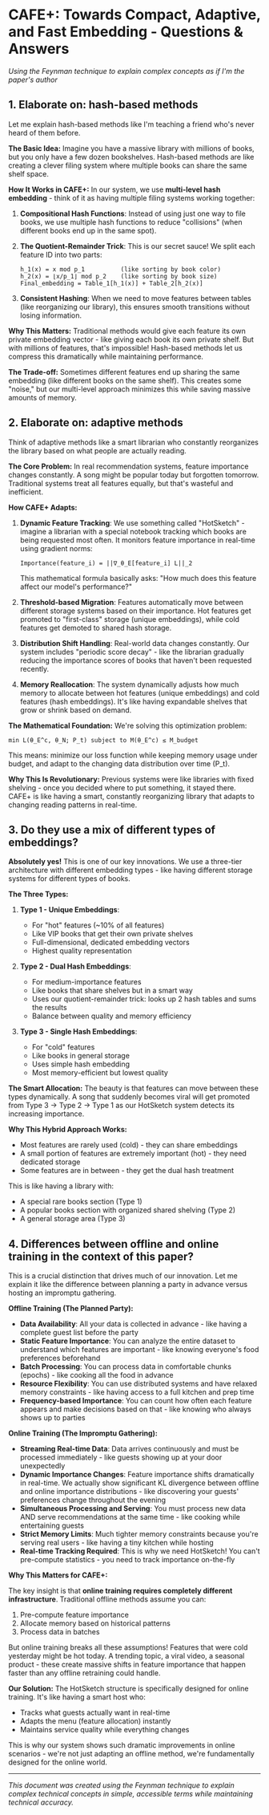 # CAFE+: Towards Compact, Adaptive, and Fast Embedding - Questions & Answers

*Using the Feynman technique to explain complex concepts as if I'm the paper's author*

## 1. Elaborate on: hash-based methods

Let me explain hash-based methods like I'm teaching a friend who's never heard of them before.

**The Basic Idea:**
Imagine you have a massive library with millions of books, but you only have a few dozen bookshelves. Hash-based methods are like creating a clever filing system where multiple books can share the same shelf space.

**How It Works in CAFE+:**
In our system, we use **multi-level hash embedding** - think of it as having multiple filing systems working together:

1. **Compositional Hash Functions**: Instead of using just one way to file books, we use multiple hash functions to reduce "collisions" (when different books end up in the same spot).

2. **The Quotient-Remainder Trick**: This is our secret sauce! We split each feature ID into two parts:
   ```
   h_1(x) = x mod p_1          (like sorting by book color)
   h_2(x) = ⌊x/p_1⌋ mod p_2    (like sorting by book size)
   Final_embedding = Table_1[h_1(x)] + Table_2[h_2(x)]
   ```

3. **Consistent Hashing**: When we need to move features between tables (like reorganizing our library), this ensures smooth transitions without losing information.

**Why This Matters:**
Traditional methods would give each feature its own private embedding vector - like giving each book its own private shelf. But with millions of features, that's impossible! Hash-based methods let us compress this dramatically while maintaining performance.

**The Trade-off:**
Sometimes different features end up sharing the same embedding (like different books on the same shelf). This creates some "noise," but our multi-level approach minimizes this while saving massive amounts of memory.

## 2. Elaborate on: adaptive methods

Think of adaptive methods like a smart librarian who constantly reorganizes the library based on what people are actually reading.

**The Core Problem:**
In real recommendation systems, feature importance changes constantly. A song might be popular today but forgotten tomorrow. Traditional systems treat all features equally, but that's wasteful and inefficient.

**How CAFE+ Adapts:**

1. **Dynamic Feature Tracking**: We use something called "HotSketch" - imagine a librarian with a special notebook tracking which books are being requested most often. It monitors feature importance in real-time using gradient norms:
   ```
   Importance(feature_i) = ||∇_θ_E[feature_i] L||_2
   ```
   This mathematical formula basically asks: "How much does this feature affect our model's performance?"

2. **Threshold-based Migration**: Features automatically move between different storage systems based on their importance. Hot features get promoted to "first-class" storage (unique embeddings), while cold features get demoted to shared hash storage.

3. **Distribution Shift Handling**: Real-world data changes constantly. Our system includes "periodic score decay" - like the librarian gradually reducing the importance scores of books that haven't been requested recently.

4. **Memory Reallocation**: The system dynamically adjusts how much memory to allocate between hot features (unique embeddings) and cold features (hash embeddings). It's like having expandable shelves that grow or shrink based on demand.

**The Mathematical Foundation:**
We're solving this optimization problem:
```
min L(θ_E^c, θ_N; P_t) subject to M(θ_E^c) ≤ M_budget
```
This means: minimize our loss function while keeping memory usage under budget, and adapt to the changing data distribution over time (P_t).

**Why This Is Revolutionary:**
Previous systems were like libraries with fixed shelving - once you decided where to put something, it stayed there. CAFE+ is like having a smart, constantly reorganizing library that adapts to changing reading patterns in real-time.

## 3. Do they use a mix of different types of embeddings?

**Absolutely yes!** This is one of our key innovations. We use a three-tier architecture with different embedding types - like having different storage systems for different types of books.

**The Three Types:**

1. **Type 1 - Unique Embeddings**: 
   - For "hot" features (~10% of all features)
   - Like VIP books that get their own private shelves
   - Full-dimensional, dedicated embedding vectors
   - Highest quality representation

2. **Type 2 - Dual Hash Embeddings**:
   - For medium-importance features
   - Like books that share shelves but in a smart way
   - Uses our quotient-remainder trick: looks up 2 hash tables and sums the results
   - Balance between quality and memory efficiency

3. **Type 3 - Single Hash Embeddings**:
   - For "cold" features
   - Like books in general storage
   - Uses simple hash embedding
   - Most memory-efficient but lowest quality

**The Smart Allocation:**
The beauty is that features can move between these types dynamically. A song that suddenly becomes viral will get promoted from Type 3 → Type 2 → Type 1 as our HotSketch system detects its increasing importance.

**Why This Hybrid Approach Works:**
- Most features are rarely used (cold) - they can share embeddings
- A small portion of features are extremely important (hot) - they need dedicated storage
- Some features are in between - they get the dual hash treatment

This is like having a library with:
- A special rare books section (Type 1)
- A popular books section with organized shared shelving (Type 2)
- A general storage area (Type 3)

## 4. Differences between offline and online training in the context of this paper?

This is a crucial distinction that drives much of our innovation. Let me explain it like the difference between planning a party in advance versus hosting an impromptu gathering.

**Offline Training (The Planned Party):**

- **Data Availability**: All your data is collected in advance - like having a complete guest list before the party
- **Static Feature Importance**: You can analyze the entire dataset to understand which features are important - like knowing everyone's food preferences beforehand
- **Batch Processing**: You can process data in comfortable chunks (epochs) - like cooking all the food in advance
- **Resource Flexibility**: You can use distributed systems and have relaxed memory constraints - like having access to a full kitchen and prep time
- **Frequency-based Importance**: You can count how often each feature appears and make decisions based on that - like knowing who always shows up to parties

**Online Training (The Impromptu Gathering):**

- **Streaming Real-time Data**: Data arrives continuously and must be processed immediately - like guests showing up at your door unexpectedly
- **Dynamic Importance Changes**: Feature importance shifts dramatically in real-time. We actually show significant KL divergence between offline and online importance distributions - like discovering your guests' preferences change throughout the evening
- **Simultaneous Processing and Serving**: You must process new data AND serve recommendations at the same time - like cooking while entertaining guests
- **Strict Memory Limits**: Much tighter memory constraints because you're serving real users - like having a tiny kitchen while hosting
- **Real-time Tracking Required**: This is why we need HotSketch! You can't pre-compute statistics - you need to track importance on-the-fly

**Why This Matters for CAFE+:**

The key insight is that **online training requires completely different infrastructure**. Traditional offline methods assume you can:
1. Pre-compute feature importance
2. Allocate memory based on historical patterns
3. Process data in batches

But online training breaks all these assumptions! Features that were cold yesterday might be hot today. A trending topic, a viral video, a seasonal product - these create massive shifts in feature importance that happen faster than any offline retraining could handle.

**Our Solution:**
The HotSketch structure is specifically designed for online training. It's like having a smart host who:
- Tracks what guests actually want in real-time
- Adapts the menu (feature allocation) instantly
- Maintains service quality while everything changes

This is why our system shows such dramatic improvements in online scenarios - we're not just adapting an offline method, we're fundamentally designed for the online world.

---

*This document was created using the Feynman technique to explain complex technical concepts in simple, accessible terms while maintaining technical accuracy.*
